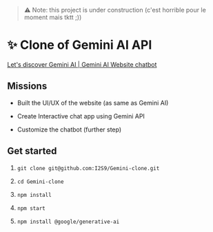 > ⚠️ Note: this project is under construction (c'est horrible pour le moment mais tktt ;))

# ✨ Clone of Gemini AI API

[Let's discover Gemini AI | Gemini AI Website chatbot](https://gemini.google.com/)

## Missions

- Built the UI/UX of the website (as same as Gemini AI)

- Create Interactive chat app using Gemini API

- Customize the chatbot (further step)

## Get started 

1. `git clone git@github.com:I2S9/Gemini-clone.git` 

2. `cd Gemini-clone`

3. `npm install`

4. `npm start`

5. `npm install @google/generative-ai`